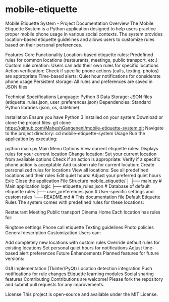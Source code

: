 # mobile-etiquette
Mobile Etiquette System - Project Documentation
Overview
The Mobile Etiquette System is a Python application designed to help users practice proper mobile phone usage in various social contexts. The system provides location-based etiquette guidelines and allows users to customize rules based on their personal preferences.

Features
Core Functionality
Location-based etiquette rules: Predefined rules for common locations (restaurants, meetings, public transport, etc.) Custom rule creation: Users can add their own rules for specific locations Action verification: Check if specific phone actions (calls, texting, photos) are appropriate Time-based alerts: Quiet hour notifications for considerate phone usage Persistent storage: All rules and preferences are saved in JSON files

Technical Specifications
Language: Python 3 Data Storage: JSON files (etiquette_rules.json, user_preferences.json) Dependencies: Standard Python libraries (json, os, datetime)

Installation
Ensure you have Python 3 installed on your system
Download or clone the project files:
git clone https://github.com/MaheshGangeneni/mobile-etiquette-system.git
Navigate to the project directory:
cd mobile-etiquette-system
Usage
Run the application by executing:

python main.py
Main Menu Options
View current etiquette rules: Displays rules for your current location
Change location: Set your current location from available options
Check if an action is appropriate: Verify if a specific phone action is acceptable
Add custom rule for current location: Create personalized rules for locations
View all locations: See all predefined locations and their rules
Edit quiet hours: Adjust your preferred quiet hours
Exit: Close the application
File Structure
mobile_etiquette/
│
├── main.py                # Main application logic
├── etiquette_rules.json    # Database of default etiquette rules
├── user_preferences.json   # User-specific settings and custom rules
└── README.md              # This documentation file
Default Etiquette Rules
The system comes with predefined rules for these locations:

Restaurant
Meeting
Public transport
Cinema
Home
Each location has rules for:

Ringtone settings
Phone call etiquette
Texting guidelines
Photo policies
General description
Customization
Users can:

Add completely new locations with custom rules
Override default rules for existing locations
Set personal quiet hours for notifications
Adjust time-based alert preferences
Future Enhancements
Planned features for future versions:

GUI implementation (Tkinter/PyQt)
Location detection integration
Push notifications for rule changes
Etiquette learning modules
Social sharing features
Contributing
Contributions are welcome! Please fork the repository and submit pull requests for any improvements.

License
This project is open-source and available under the MIT License.
